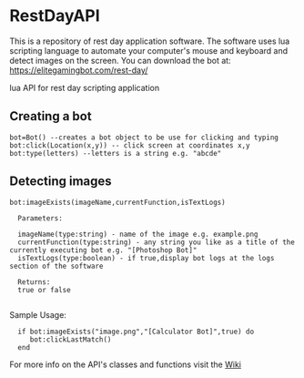 # RestDayAPI
  This is a repository of rest day application software. The software uses lua scripting language to automate your computer's mouse and keyboard and detect images on the screen. You can download the bot at: https://elitegamingbot.com/rest-day/

lua API for rest day scripting application

## Creating a bot
```
bot=Bot() --creates a bot object to be use for clicking and typing
bot:click(Location(x,y)) -- click screen at coordinates x,y
bot:type(letters) --letters is a string e.g. "abcde"
```


## Detecting images
```
bot:imageExists(imageName,currentFunction,isTextLogs)
  
  Parameters:
  
  imageName(type:string) - name of the image e.g. example.png
  currentFunction(type:string) - any string you like as a title of the currently executing bot e.g. "[Photoshop Bot]"
  isTextLogs(type:boolean) - if true,display bot logs at the logs section of the software
  
  Returns:
  true or false
  
```
Sample Usage:
```
  if bot:imageExists("image.png","[Calculator Bot]",true) do
     bot:clickLastMatch()
  end
```
  
For more info on the API's classes and functions visit the [Wiki](https://github.com/elitegamingbot/RestDayAPI/wiki)
